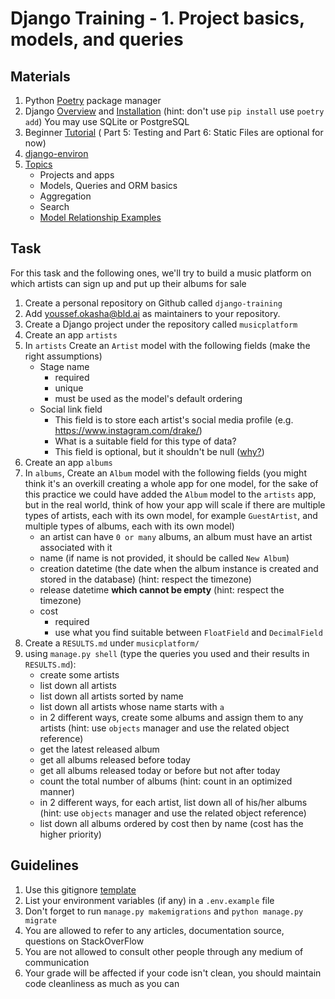 # Django Training - 1. Project basics, models, and queries

## Materials
1. Python [Poetry](https://python-poetry.org/) package manager
2. Django [Overview](https://docs.djangoproject.com/en/4.0/intro/overview/) 
and [Installation](https://docs.djangoproject.com/en/4.0/intro/install/) (hint: don't use `pip install` use `poetry add`) You may use SQLite or PostgreSQL
3. Beginner [Tutorial](https://docs.djangoproject.com/en/4.0/intro/tutorial01/) ( Part 5: Testing and Part 6: Static Files are optional for now)
4. [django-environ](https://django-environ.readthedocs.io/en/latest/)
5. [Topics](https://docs.djangoproject.com/en/4.0/topics/)
	* Projects and apps
	* Models, Queries and ORM basics
	* Aggregation
	* Search
	* [Model Relationship Examples](https://docs.djangoproject.com/en/4.0/topics/db/examples/)

## Task

For this task and the following ones, we'll try to build a music platform on which artists can sign up
and put up their albums for sale

1. Create a personal repository on Github called `django-training`
2. Add youssef.okasha@bld.ai as maintainers to your repository.
3. Create a Django project under the repository called `musicplatform`
4. Create an app `artists`
5. In `artists` Create an `Artist` model with the following fields (make the right assumptions)
	* Stage name 
		* required
		* unique
		* must be used as the model's default ordering
	* Social link field
		* This field is to store each artist's social media profile (e.g. https://www.instagram.com/drake/)
		* What is a suitable field for this type of data?
		* This field is optional, but it shouldn't be null ([why?](https://docs.djangoproject.com/en/4.0/ref/models/fields/#null))
6. Create an app `albums`
7. In `albums`, Create an `Album` model with the following fields (you might think it's an overkill creating a whole app for one model, for the sake of this practice we could have added the `Album` model to the `artists` app, but in the real world, think of how your app will scale if there are multiple types of artists, each with its own model, for example `GuestArtist`, and multiple types of albums, each with its own model)
	* an artist can have `0 or many` albums, an album must have an artist associated with it
	* name (if name is not provided, it should be called `New Album`)
	* creation datetime (the date when the album instance is created and stored in the database) (hint: respect the timezone)
	* release datetime **which cannot be empty** (hint: respect the timezone)
	* cost
		* required
		* use what you find suitable between `FloatField` and `DecimalField` 
8. Create a `RESULTS.md` under `musicplatform/` 
9. using `manage.py shell` (type the queries you used and their results in `RESULTS.md`):
	* create some artists
	* list down all artists
	* list down all artists sorted by name
	* list down all artists whose name starts with `a`
	* in 2 different ways, create some albums and assign them to any artists (hint: use `objects` manager and use the related object reference)
	* get the latest released album
	* get all albums released before today
	* get all albums released today or before but not after today
	* count the total number of albums (hint: count in an optimized manner)
	* in 2 different ways, for each artist, list down all of his/her albums (hint: use `objects` manager and use the related object reference)
	* list down all albums ordered by cost then by name (cost has the higher priority)

## Guidelines
1. Use this gitignore [template](https://raw.githubusercontent.com/github/gitignore/master/Python.gitignore)
2. List your environment variables (if any) in a `.env.example` file
3. Don't forget to run `manage.py makemigrations` and `python manage.py migrate`
4. You are allowed to refer to any articles, documentation source, questions on StackOverFlow
5. You are not allowed to consult other people through any medium of communication
6. Your grade will be affected if your code isn't clean, you should maintain code cleanliness as much as you can
